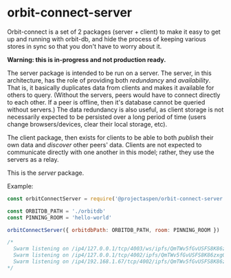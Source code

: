 # orbit-connect-server

Orbit-connect is a set of 2 packages (server + client) to make it easy to get up and running with orbit-db, and hide the process of keeping various stores in sync so that you don't have to worry about it.

**Warning: this is in-progress and not production ready.**

The server package is intended to be run on a server. The server, in this architecture, has the role of providing both *redundancy* and *availability*. That is, it basically duplicates data from clients and makes it available for others to query. (Without the servers, peers would have to connect directly to each other. If a peer is offline, then it's database cannot be queried without servers.) The data redundancy is also useful, as client storage is not necessarily expected to be persisted over a long period of time (users change browsers/devices, clear their local storage, etc).

The client package, then exists for clients to be able to both *publish* their own data and *discover* other peers' data. Clients are not expected to communicate directly with one another in this model; rather, they use the servers as a relay.

This is the *server* package.

Example:

```js
const orbitConnectServer = require('@projectaspen/orbit-connect-server')

const ORBITDB_PATH = './orbitdb'
const PINNING_ROOM = 'hello-world'

orbitConnectServer({ orbitdbPath: ORBITDB_PATH, room: PINNING_ROOM })

/*
  Swarm listening on /ip4/127.0.0.1/tcp/4003/ws/ipfs/QmTWv5fGvUSFS8K86zxgGRYCEDLJLqGAXa5yjcZKG6weC5
  Swarm listening on /ip4/127.0.0.1/tcp/4002/ipfs/QmTWv5fGvUSFS8K86zxgGRYCEDLJLqGAXa5yjcZKG6weC5
  Swarm listening on /ip4/192.168.1.67/tcp/4002/ipfs/QmTWv5fGvUSFS8K86zxgGRYCEDLJLqGAXa5yjcZKG6weC5
*/
```
